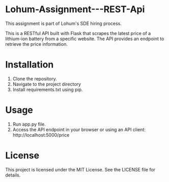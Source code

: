 # Lohum-Assignment---REST-Api
This assignment is part of Lohum's SDE hiring process.

This is a RESTful API built with Flask that scrapes the latest price of a lithium-ion battery from a specific website. The API provides an endpoint to retrieve the price information.

# Installation
1. Clone the repository.
2. Navigate to the project directory
3. Install requirements.txt using pip.

# Usage
1. Run app.py file.
2. Access the API endpoint in your browser or using an API client: http://localhost:5000/price

# License
This project is licensed under the MIT License. See the LICENSE file for details.

